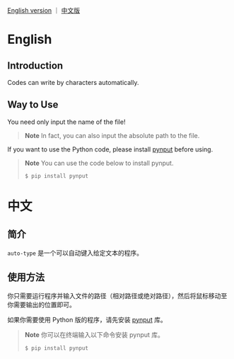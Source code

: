 [English version](https://github.com/yusancky/auto-type#english) ｜ [中文版](https://github.com/yusancky/auto-type#中文)

# English
## Introduction
Codes can write by characters automatically. 

## Way to Use
You need only input the name of the file! 
> **Note**
> In fact, you can also input the absolute path to the file. 

If you want to use the Python code, please install [pynput](https://pypi.org/project/pynput/) before using. 
> **Note**
> You can use the code below to install pynput. 
> ```
> $ pip install pynput
> ```

# 中文
## 简介
`auto-type` 是一个可以自动键入给定文本的程序。

## 使用方法
你只需要运行程序并输入文件的路径（相对路径或绝对路径），然后将鼠标移动至你需要输出的位置即可。

如果你需要使用 Python 版的程序，请先安装 [pynput](https://pypi.org/project/pynput/) 库。
> **Note**
> 你可以在终端输入以下命令安装 pynput 库。
> ```
> $ pip install pynput
> ```
